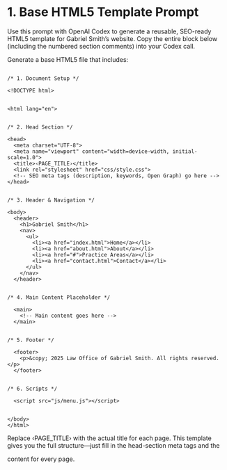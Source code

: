 <!--
File: prompts/1-template.md
Version: 1.0.0
Created: 2025-07-11
Modified: 2025-07-11
-->

# 1. Base HTML5 Template Prompt

Use this prompt with OpenAI Codex to generate a reusable, SEO-ready HTML5 template for Gabriel Smith’s website. Copy the entire block below (including the numbered section comments) into your Codex call.

Generate a base HTML5 file that includes:
```

/* 1. Document Setup */

<!DOCTYPE html>


<html lang="en">


/* 2. Head Section */

<head>
  <meta charset="UTF-8">
  <meta name="viewport" content="width=device-width, initial-scale=1.0">
  <title>‹PAGE_TITLE›</title>
  <link rel="stylesheet" href="css/style.css">
  <!-- SEO meta tags (description, keywords, Open Graph) go here -->
</head>


/* 3. Header & Navigation */

<body>
  <header>
    <h1>Gabriel Smith</h1>
    <nav>
      <ul>
        <li><a href="index.html">Home</a></li>
        <li><a href="about.html">About</a></li>
        <li><a href="#">Practice Areas</a></li>
        <li><a href="contact.html">Contact</a></li>
      </ul>
    </nav>
  </header>


/* 4. Main Content Placeholder */

  <main>
    <!-- Main content goes here -->
  </main>


/* 5. Footer */

  <footer>
    <p>&copy; 2025 Law Office of Gabriel Smith. All rights reserved.</p>
  </footer>


/* 6. Scripts */

  <script src="js/menu.js"></script>


</body>
</html>
```


Replace ‹PAGE_TITLE› with the actual title for each page. This template gives you the full structure—just fill in the head-section meta tags and the <main> content for every page.

<!-- End of prompts/1-template.md -->
